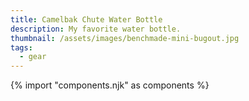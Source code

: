```yaml
---
title: Camelbak Chute Water Bottle
description: My favorite water bottle.
thumbnail: /assets/images/benchmade-mini-bugout.jpg
tags:
  - gear
---
```

{% import "components.njk" as components %}